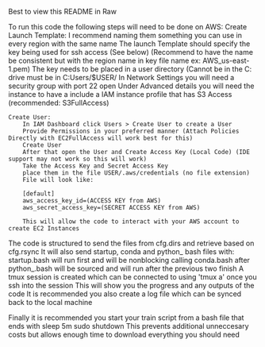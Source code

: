 Best to view this README in Raw


To run this code the following steps will need to be done on AWS:
    Create Launch Template:
        I recommend naming them something you can use in every region with the same name
        The launch Template should specify the key being used for ssh access (See below)
        (Recommend to have the name be consistent but with the region name in key file name ex: AWS_us-east-1.pem)
        The key needs to be placed in a user directory (Cannot be in the C: drive must be in C:Users/$USER/
        In Network Settings you will need a security group with port 22 open
        Under Advanced details you will need the instance to have a include a IAM instance profile that has S3 Access (recommended: S3FullAccess)
    
    Create User:
        In IAM Dashboard click Users > Create User to create a User
        Provide Permissions in your preferred manner (Attach Policies Directly with EC2FullAccess will work best for this)
        Create User
        After that open the User and Create Access Key (Local Code) (IDE support may not work so this will work)
        Take the Access Key and Secret Access Key
        place them in the file USER/.aws/credentials (no file extension)
        File will look like:

        [default]
        aws_access_key_id=(ACCESS KEY from AWS)
        aws_secret_access_key=(SECRET ACCESS KEY from AWS)

        This will allow the code to interact with your AWS account to create EC2 Instances

The code is structured to send the files from cfg.dirs and retrieve based on cfg.rsync
It will also send startup, conda and python_ bash files with:
    startup.bash will run first and will be nonblocking calling conda.bash after
    python_.bash will be sourced and will run after the previous two finish
A tmux session is created which can be connected to using 'tmux a' once you ssh into the session
This will show you the progress and any outputs of the code
It is recommended you also create a log file which can be synced back to the local machine

Finally it is recommended you start your train script from a bash file that ends with 
    sleep 5m
    sudo shutdown
This prevents additional unneccesary costs but allows enough time to download everything you should need
